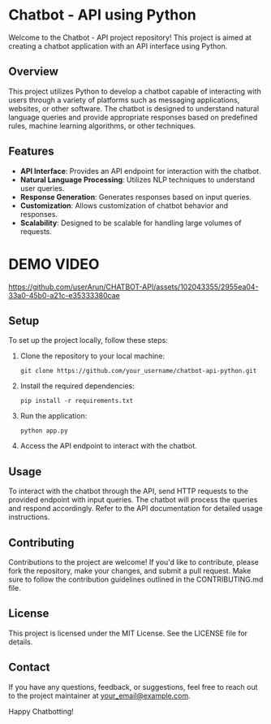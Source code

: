 # Chatbot - API using Python

Welcome to the Chatbot - API project repository! This project is aimed at creating a chatbot application with an API interface using Python.

## Overview
This project utilizes Python to develop a chatbot capable of interacting with users through a variety of platforms such as messaging applications, websites, or other software. The chatbot is designed to understand natural language queries and provide appropriate responses based on predefined rules, machine learning algorithms, or other techniques.

## Features
- **API Interface**: Provides an API endpoint for interaction with the chatbot.
- **Natural Language Processing**: Utilizes NLP techniques to understand user queries.
- **Response Generation**: Generates responses based on input queries.
- **Customization**: Allows customization of chatbot behavior and responses.
- **Scalability**: Designed to be scalable for handling large volumes of requests.

# **DEMO VIDEO**

https://github.com/userArun/CHATBOT-API/assets/102043355/2955ea04-33a0-45b0-a21c-e35333380cae


## Setup
To set up the project locally, follow these steps:
1. Clone the repository to your local machine:
    ```
    git clone https://github.com/your_username/chatbot-api-python.git
    ```
2. Install the required dependencies:
    ```
    pip install -r requirements.txt
    ```
3. Run the application:
    ```
    python app.py
    ```
4. Access the API endpoint to interact with the chatbot.

## Usage
To interact with the chatbot through the API, send HTTP requests to the provided endpoint with input queries. The chatbot will process the queries and respond accordingly. Refer to the API documentation for detailed usage instructions.

## Contributing
Contributions to the project are welcome! If you'd like to contribute, please fork the repository, make your changes, and submit a pull request. Make sure to follow the contribution guidelines outlined in the CONTRIBUTING.md file.

## License
This project is licensed under the MIT License. See the LICENSE file for details.

## Contact
If you have any questions, feedback, or suggestions, feel free to reach out to the project maintainer at [your_email@example.com](mailto:your_email@example.com).

Happy Chatbotting!
